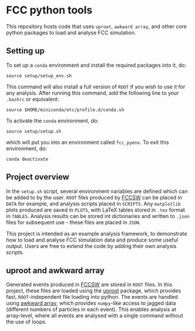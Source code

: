 # FCC python tools

This repository hosts code that uses `uproot`, `awkward array`, and other core python packages to load and analyse FCC simulation.

## Setting up

To set up a `conda` environment and install the required packages into it, do:

```
source setup/setup_env.sh
```

This command will also install a full version of `ROOT` if you wish to use it for any analysis. After running this command, add the following line to your `.bashrc` or equivalent:

```
source $HOME/miniconda/etc/profile.d/conda.sh
```

To activate the `conda` environment, do:

```
source setup/setup.sh
```

which will put you into an environment called `fcc_pyenv`. To exit this environment, do:

```
conda deactivate
```

## Project overview

In the `setup.sh` script, several environment variables are defined which can be added to by the user. `ROOT` files produced by [FCCSW](https://github.com/HEP-FCC/FCCSW) can be placed in `DATA` for example, and analysis scripts placed in `SCRIPTS`. Any `matplotlib` plots produced are saved in `PLOTS`, with LaTeX tables stored in `.tex` format in `TABLES`. Analysis results can be stored int dictionaries and written to `.json` files for subsequent use - these files are placed in `JSON`.

This project is intended as an example analysis framework, to demonstrate how to load and analyse FCC simulation data and produce some useful output. Users are free to extend the code by adding their own analysis scripts.

## uproot and awkward array

Generated events produced in [FCCSW](https://github.com/HEP-FCC/FCCSW) are stored in `ROOT` files. In this project, these files are loaded using the [uproot](https://github.com/scikit-hep/uproot4) package, which provides fast, `ROOT`-independent file loading into python. The events are handled using [awkward array](https://github.com/scikit-hep/awkward-1.0), which provides `numpy`-like access to jagged data (different numbers of particles in each event). This enables analysis at array-level, where all events are analysed with a single command without the use of loops. 
